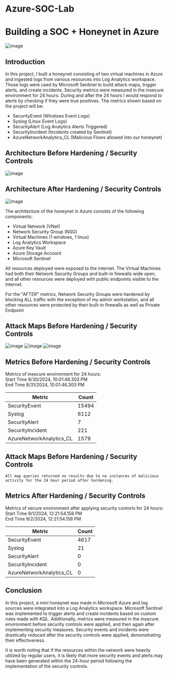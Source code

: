 # Azure-SOC-Lab

# Building a SOC + Honeynet in Azure 
![image](https://github.com/user-attachments/assets/b1275282-b097-4dfc-8fca-6a4a9427f7d0)


## Introduction

In this project, I built a honeynet consisting of two virtual machines in Azure and ingested logs from various resources into Log Analytics workspace. Those logs were used by Microsoft Sentinel to build attack maps, trigger alerts, and create incidents. Security metrics were measured in the insecure environment for 24 hours. During and after the 24 hours I would respond to alerts by checking if they were true positives. The metrics shown based on the project will be: 

- SecurityEvent (Windows Event Logs)
- Syslog (Linux Event Logs)
- SecurityAlert (Log Analytics Alerts Triggered)
- SecurityIncident (Incidents created by Sentinel)
- AzureNetworkAnalytics_CL (Malicious Flows allowed into our honeynet)

## Architecture Before Hardening / Security Controls
![image](https://github.com/user-attachments/assets/f1a56169-938b-46e6-8e3a-01b03de312fe)

## Architecture After Hardening / Security Controls
![image](https://github.com/user-attachments/assets/21bb7694-0278-4dfd-909f-4f571430b507)

The architecture of the honeynet in Azure consists of the following components:

- Virtual Network (VNet)
- Network Security Group (NSG)
- Virtual Machines (1 windows, 1 linux)
- Log Analytics Workspace
- Azure Key Vault
- Azure Storage Account
- Microsoft Sentinel

All resources deployed were exposed to the internet. The Virtual Machines had both their Network Security Groups and built-in firewalls wide open, and all other resources were deployed with public endpoints visible to the Internet. 

For the "AFTER" metrics, Network Security Groups were hardened by blocking ALL traffic with the exception of my admin workstation, and all other resources were protected by their built-in firewalls as well as Private Endpoint

## Attack Maps Before Hardening / Security Controls

![image](https://github.com/user-attachments/assets/d07e9db8-3e7a-4cbd-994b-e6e181764b63)
![image](https://github.com/user-attachments/assets/93ab5753-323b-4ebf-a62c-66f45dab9f7e)
![image](https://github.com/user-attachments/assets/76ef43be-a9e6-4d96-8df2-ffdef30f358e)

## Metrics Before Hardening / Security Controls

Metrics of insecure environment for 24 hours:<br>
Start Time 8/30/2024, 10:01:46.303 PM<br>
End Time 8/31/2024, 10:01:46.303 PM<br>

| Metric                   | Count
| ------------------------ | -----
| SecurityEvent            | 15494
| Syslog                   | 6112
| SecurityAlert            | 7
| SecurityIncident         | 221
| AzureNetworkAnalytics_CL | 1579

## Attack Maps Before Hardening / Security Controls

```All map queries returned no results due to no instances of malicious activity for the 24 hour period after hardening.```

## Metrics After Hardening / Security Controls

Metrics of secure environment after applying security contorls for 24 hours:<br>
Start Time 9/1/2024, 12:21:54.158 PM<br>
End Time	9/2/2024, 12:21:54.158 PM<br>

| Metric                   | Count
| ------------------------ | -----
| SecurityEvent            | 4617
| Syslog                   | 21
| SecurityAlert            | 0
| SecurityIncident         | 0
| AzureNetworkAnalytics_CL | 0

## Conclusion

In this project, a mini honeynet was made in Microsoft Azure and log sources were integrated into a Log Analytics workspace. Microsoft Sentinel was implemented to trigger alerts and create incidents based on custom rules made with KQL. Additionally, metrics were measured in the insecure environment before security controls were applied, and then again after implementing security measures. Security events and incidents were drastically reduced after the security controls were applied, demonstrating their effectiveness.

It is worth noting that if the resources within the network were heavily utilized by regular users, it is likely that more security events and alerts may have been generated within the 24-hour period following the implementation of the security controls.
